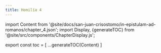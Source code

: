 ```yaml
---
title: Homilía 4
---
```


import Content from '@site/docs/san-juan-crisostomo/in-epistulam-ad-romanos/chapter_4.json';
import Display, {generateTOC} from '@site/src/components/ChapterDisplay.js';

<Display data={Content} />

export const toc = [
  ...generateTOC(Content)
]
